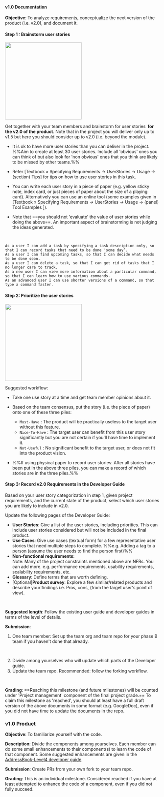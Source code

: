 <div id="documentation">

#### v1.0 Documentation

**Objective**: To analyze requirements, conceptualize the next version of the product (i.e. v2.0), and document it.

#### Step 1 : Brainstorm user stories

<img src="{{baseUrl}}/admin/images/v00.png" width="250px">

Get together with your team members and <trigger trigger="click" for="modal:v10-brainstorming">brainstorm</trigger> for <trigger trigger="click" for="modal:v10-userstories">user stories</trigger> **&nbsp;for the v2.0 of the product**. Note that in the project you will deliver only up to v1.5 but here you should consider up to v2.0 (i.e. beyond the module).

* It is ok to have more user stories than you can deliver in the project. %%Aim to create at least 30 user stories. Include all 'obvious' ones you can think of but also look for 'non obvious' ones that you think are likely to be missed by other teams.%%

* Refer <trigger trigger="click" for="modal:v10-userstoryusagetips">[Textbook &raquo; Specifying Requirements &rarr; UserStories &rarr;  Usage &rarr; (section) Tips]</trigger> for tips on how to use user stories in this task.

* You can write each user story in a piece of paper (e.g. yellow sticky note, index card, or just pieces of paper about the size of a playing card). Alternatively you can use an online tool (some examples given in <trigger trigger="click" for="modal:v10-onlinetools">[Textbook &raquo; Specifying Requirements &rarr; UserStories &rarr; Usage &rarr; (panel) Tool Examples ]</trigger>).<br>
  
* Note that ==you should not 'evaluate' the value of user stories while doing the above==. An important aspect of brainstorming is not judging the ideas generated.  

<modal large title="Textbook &raquo;" id="modal:v10-brainstorming">
  <include src="../book/gatheringRequirements/brainstorming/full.md"/>
</modal>

<modal large title="Textbook &raquo;" id="modal:v10-userstories">
  <include src="../book/specifyingRequirements/userStories/introduction/full.md"/>
</modal> 

<modal large title="Textbook &raquo; Specifying Requirements &rarr; UserStories &rarr; Usage &rarr; (panel)Tool Examples" id="modal:v10-onlinetools">
  <include src="../book/specifyingRequirements/userStories/usage/tools.md"/>
</modal>

<modal large title="Textbook &raquo; Specifying Requirements &rarr; UserStories &rarr;  Usage &rarr; (section) Tips" id="modal:v10-userstoryusagetips">
  <include src="../book/specifyingRequirements/userStories/usage/text.md#usageTips"/>
</modal>

<panel header="%%:package: User Story examples (from a different product)%%">

`As a user I can add a task by specifying a task description only, so that I can record tasks that need to be done ‘some day’.`  
`As a user I can find upcoming tasks, so that I can decide what needs to be done soon.`  
`As a user I can delete a task, so that I can get rid of tasks that I no longer care to track.`  
`As a new user I can view more information about a particular command, so that I can learn how to use various commands.`  
`As an advanced user I can use shorter versions of a command, so that type a command faster.`  

</panel>

#### Step 2: Prioritize the user stories

<img src="{{baseUrl}}/admin/images/userstories.png" width="250px">

Suggested workflow:

* Take one use story at a time and get team member opinions about it.
* Based on the team consensus, put the story (i.e. the piece of paper) onto one of these three piles:

  * `Must-Have` : The product will be practically useless to the target user without this feature.
  * `Nice-To-Have` : The target user can benefit from this user story significantly but you are not certain if you'll have time to implement it.
  * `Not-Useful` : No significant benefit to the target user, or does not fit into the product vision.

* %%If using physical paper to record user stories: After all stories have been put in the above three piles, you can make a record of which stories are in the three piles.%%



#### Step 3: Record v2.0 Requirements in the Developer Guide 

Based on your user story categorization in step 1, given project requirements, and the current state of the product, select which user stories you are likely to include in v2.0.

Update the following pages of the Developer Guide:

* <trigger trigger="click" for="modal:v10-userstories">**User Stories**</trigger>: Give a list of the user stories, including priorities. This can include user stories considered but will not be included in the final product.
* <trigger trigger="click" for="modal:v10-usecases">**Use Cases**</trigger>: Give use cases (textual form) for a few representative user stories that need multiple steps to complete. %%e.g. Adding a tag to a person (assume the user needs to find the person first)%%   
* <trigger trigger="click" for="modal:v10-nfr">**Non-functional requirements**</trigger>:  
  Note: Many of the project constraints mentioned above are NFRs. You can add more. e.g. performance requirements, usability requirements, scalability requirements, etc.
* <trigger trigger="click" for="modal:v10-glossary">**Glossary**</trigger>: Define terms that are worth defining.
*  [Optional]<trigger trigger="click" for="modal:v10-prodsurveys">**Product survey**</trigger>: Explore a few similar/related products and describe your findings i.e. Pros, cons, (from the target user's point of view). 

<modal large title="Textbook &raquo; Specifying Requirements &rarr; Use Cases" id="modal:v10-usecases">
  <include src="../book/specifyingRequirements/useCases/index.md#main"/>
</modal>

<modal large title="Textbook &raquo;" id="modal:v10-nfr">
  <include src="../book/requirements/nonFunctionalRequirements/full.md"/>
</modal>

<modal title="Textbook &raquo;" id="modal:v10-glossary">
  <include src="../book/specifyingRequirements/glossary/what/full.md"/>
</modal>

<modal title="Textbook &raquo;" id="modal:v10-prodsurveys">
  <include src="../book/gatheringRequirements/productSurveys/full.md"/>
</modal>


**Suggested length**: Follow the existing user guide and developer guides in terms of the level of details.

**Submission**: 

1. One team member: <trigger trigger="click" for="modal:v10-setuporg">Set up the team org</trigger> and <trigger trigger="click" for="modal:v10-setuprepo">team repo</trigger> for your phase B team if you haven't done that already.

<modal large title="Admin &raquo; Appendix E: Using GitHub Project Hosting &rarr; Organization Setup" id="modal:v10-setuporg">
  <include src="appendixE-gitHub.md#organization-setup"/>
</modal>

<modal large title="Admin &raquo; Appendix E: Using GitHub Project Hosting &rarr; Repo Setup" id="modal:v10-setuprepo">
  <include src="appendixE-gitHub.md#repo-setup"/>
</modal>

2. Divide among yourselves who will update which parts of the Developer guide.
3. Update the team repo. Recommended: follow the <trigger trigger="click" for="modal:v10-forkingworkflow">forking workflow</trigger>.

<modal large title="TextBook &raquo;" id="modal:v10-forkingworkflow">
  <include src="../book/revisionControl/forkingWorkflow/full.md"/>
</modal>

**Grading**: ==Reaching this milestone (and future milestones) will be counted under 'Project management' component of the final project grade.== 
To claim this milestone as 'reached', you should at least have a full draft version of the above documents in some format (e.g. GoogleDoc), even if you did not have time to update the documents in the repo.

</div>
<div id="product">

### v1.0 Product

**Objective**: To familiarize yourself with the code.

**Description**: Divide the <tooltip content="components as stated in the [Developer Guide: Architecture]">components</tooltip> among yourselves. Each member can do some small enhancements to their component(s) to learn the code of that component. Some suggested enhancements are given in the [AddressBook-Level4 developer guide](https://nus-cs2103-AY1718S1.github.io/addressbook-level4/DeveloperGuide.html#improving-each-component).


**Submission**: Create PRs from your own fork to your team repo. 

**Grading**: This is an individual milestone. Considered reached if you have at least attempted to enhance the code of a component, even if you did not fully succeed.

</div>